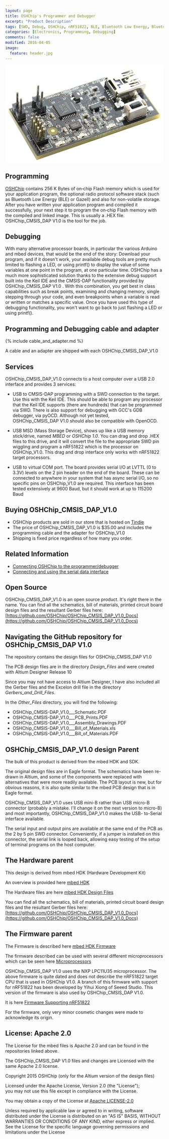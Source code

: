 ```yaml
---
layout: page
title: OSHChip's Programmer and Debugger
excerpt: "Product Description"
tags: [SWD, Debug, OSHChip, nRF51822, BLE, Bluetooth Low Energy, Bluetooth Smart]
categories: [Electronics, Programming, Debugging]
comments: false
modified: 2016-04-05
image:
  feature: header.jpg
---
```


![OSHChip](/images/OSHChip_CMSIS_DAP_V1.0.jpg "OSHChip_CMSIS_DAP V1.0")


## Programming

[OSHChip](OSHChip_V1.0_Product.html) contains 256 K Bytes of
on&#8209;chip Flash memory which is used for your application program,
the optional radio protocol software stack (such as Bluetooth Low
Energy (BLE) or Gazell) and also for non-volatile storage. After you
have written your application program and compiled it successfully,
your next step it to program the on&#8209;chip Flash memory with the
compiled and linked image. This is usually a .HEX file.  
OSHChip_CMSIS_DAP V1.0 is the tool for the job.

## Debugging

With many alternative processor boards, in particular the various
Arduino and mbed devices, that would be the end of the story: Download
your program, and if it doesn't work, your available debug tools are
pretty much limited to flashing a LED, or using printf() to display
the value of some variables at one point in the program, at one
particular time. OSHChip has a much more sophisticated solution thanks
to the extensive debug support built into the Keil IDE and the
CMSIS-DAP functionality provided by OSHChip_CMSIS_DAP&nbsp;V1.0 .
With this combination, you get best in class capabilities such as
break points, examining and changing memory, single stepping through
your code, and even breakpoints when a variable is read or written or
matches a specific value. Once you have used this type of debugging
functionality, you won't want to go back to just flashing a LED or
using printf().

## Programming and Debugging cable and adapter

{% include cable_and_adapter.md %}

A cable and an adapter are shipped with each OSHChip_CMSIS_DAP_V1.0

## Services

OSHChip_CMSIS_DAP_V1.0 connects to a host computer over a USB 2.0 interface
and provides 3 services:

* USB to CMSIS-DAP programming with a SWD connection to the target.
Use this with the Keil IDE. This should be able to program any
processor that the Keil IDE supports (there are hundreds) that can be
programmed via SWD. There is also support for debugging with GCC's GDB
debugger, via pyOCD. Although not yet tested, OSHChip_CMSIS_DAP&nbsp;V1.0
should also be compatible with OpenOCD.

* USB MSD (Mass Storage Device), shows up like a USB memory stick/drive,
named *MBED* or *OSHChip 1.0*. You can drag and drop .HEX files to this
drive, and it will convert the file to the appropriate SWD pin wiggling
and program a nRF51822 which is the processor on OSHChip_V1.0. This drag
and drop interface only works with nRF51822 target processors.

* USB to virtual COM port. The board provides serial I/O at LVTTL (0 to
3.3V) levels on the 2 pin header on the end of the board. These can be
connected to anywhere in your system that has async serial I/O, so no
specific pins on OSHChip_V1.0 are required. This interface has been
tested extensively at 9600 Baud, but it should work at up to 115200 Baud

## Buying OSHChip_CMSIS_DAP_V1.0

* OSHChip products are sold in our store that is hosted on <a href="https://www.tindie.com/products/OSHChip/oshchip-cmsis-dap-v10/" target="_blank">Tindie</a>
* The price of OSHChip_CMSIS_DAP_V1.0 is $35.00 and includes the programming cable and the adapter for OSHChip_V1.0
* Shipping is fixed price regardless of how many you order.

## Related Information

* [Connecting OSHChip to the programmer/debugger](/docs/OSHChip_Connections.html)
* [Connecting and using the serial data interface](/docs/OSHChip_CMSIS_DAP_V1.0_Serial_Data_Interface.html)

## Open Source

OSHChip_CMSIS_DAP_V1.0 is an open source product.  It's right there
in the name. You can find all the schematics, bill of materials,
printed circuit board design files and the resultant Gerber files
here: [https://github.com/OSHChip/OSHChip_CMSIS_DAP_V1.0_Docs](https://github.com/OSHChip/OSHChip_CMSIS_DAP_V1.0_Docs)

## Navigating the GitHub repository for OSHChip_CMSIS_DAP V1.0

The repository contains the design files for OSHChip_CMSIS_DAP V1.0

The PCB design files are in the directory *Design_Files* and were
created with Altium Designer Release 10

Since you may not have access to Altium Designer, I have also
included all the Gerber files and the Excelon drill file in the
directory *Gerbers_and_Drill_Files*.

In the *Other_Files* directory, you will find the following:

* OSHChip_CMSIS-DAP_V1.0___Schematic.PDF
* OSHChip_CMSIS-DAP_V1.0___PCB_Prints.PDF
* OSHChip_CMSIS-DAP_V1.0___Assembly_Drawings.PDF
* OSHChip_CMSIS-DAP_V1.0___Bill_of_Materials.xls
* OSHChip_CMSIS-DAP_V1.0___Bill_of_Materials.PDF


## OSHChip_CMSIS_DAP_V1.0 design Parent

The bulk of this product is derived from the mbed HDK and SDK.

The original design files are in Eagle format. The schematics have
been re-drawn in Altium, and some of the components were replaced with
alternatives that were more readily available. The PCB layout is new,
but for obvious reasons, it is also quite similar to the mbed PCB
design that is in Eagle format.

OSHChip_CMSIS_DAP_V1.0 uses USB mini-B rather than USB micro-B
connector (probably a mistake. I'll change it on the next version to
micro-B) and most importantly, OSHChip_CMSIS_DAP_V1.0 makes the USB-
to-Serial interface available.

The serial input and output pins are available at the same end of the
PCB as the 2&nbsp;by&nbsp;5 pin SWD connector. Conveniently, if a
jumper is installed on this connector, the serial link is looped back,
allowing easy testing of the setup of terminal programs on the host
computer.

## The Hardware parent

This design is derived from mbed HDK (Hardware Development Kit)

An overview is provided here <a href="https://developer.mbed.org/handbook/mbed-HDK" target="_blank">mbed HDK</a>

The Hardware files are here <a href="https://developer.mbed.org/teams/mbed/code/mbed-HDK" target="_blank">mbed HDK Design Files</a>

You can find all the schematics, bill of materials,
printed circuit board design files and the resultant Gerber files
here: [https://github.com/OSHChip/OSHChip_CMSIS_DAP_V1.0_Docs](https://github.com/OSHChip/OSHChip_CMSIS_DAP_V1.0_Docs)

## The Firmware parent

The Firmware is described here <a href="https://developer.mbed.org/handbook/cmsis-dap-interface-firmware" target="_blank">mbed HDK Firmware</a>

The firmware described can be used with several different microprocessors
which can be seen here <a href="https://github.com/mbedmicro/CMSIS-DAP/tree/master/interface/mdk" target="_blank">Microprocessors</a>

OSHChip_CMSIS_DAP V1.0 uses the NXP LPC11U35 microprocessor.
The above firmware is quite dated and does not describe the nRF51822 target CPU
that is used in OSHChip V1.0. A branch of this firmware with support
for nRF51822 has been developed by Yihui Xiong of Seeed Studio.
This version of the firmware is also used by OSHChip_CMSIS_DAP V1.0.

It is here <a href="https://github.com/xiongyihui/CMSIS-DAP" target="_blank">Firmware Supporting nRF51822</a>

For the firmware, only very minor cosmetic changes were made
to acknowledge its origin.

## License: Apache 2.0

The License for the mbed files is Apache 2.0 and can be found in
the repositories linked above.

The OSHChip_CMSIS_DAP V1.0 files and changes are Licensed with
the same Apache 2.0 license.

Copyright 2015 OSHChip (only for the Altium version of the design files)

Licensed under the Apache License, Version 2.0 (the "License"); <br>
you may not use this file except in compliance with the License.

You may obtain a copy of the License at <a href="http://www.apache.org/licenses/LICENSE-2.0" target="_blank">Apache LICENSE-2.0</a>

Unless required by applicable law or agreed to in writing, software
distributed under the License is distributed on an "AS IS" BASIS,
WITHOUT WARRANTIES OR CONDITIONS OF ANY KIND, either express or implied.
See the License for the specific language governing permissions and
limitations under the License
